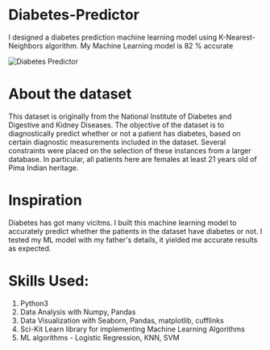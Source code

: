 # Diabetes-Predictor
I designed a diabetes prediction machine learning model using K-Nearest-Neighbors algorithm. My Machine Learning model is 82 % accurate

![Diabetes Predictor](https://3c1703fe8d.site.internapcdn.net/newman/gfx/news/2017/1-rudnuniversi.jpg)

# About the dataset 
This dataset is originally from the National Institute of Diabetes and Digestive and Kidney Diseases. The objective of the dataset is to diagnostically predict whether or not a patient has diabetes, based on certain diagnostic measurements included in the dataset. Several constraints were placed on the selection of these instances from a larger database. In particular, all patients here are females at least 21 years old of Pima Indian heritage.


# Inspiration
Diabetes has got many vicitms. I built this machine learning model to accurately predict whether the patients in the dataset  have diabetes or not. I tested my ML model with my father's details, it yielded me accurate results as expected.

# Skills Used:
1. Python3
2. Data Analysis with Numpy, Pandas
3. Data Visualization with Seaborn, Pandas, matplotlib, cufflinks
4. Sci-Kit Learn library for implementing Machine Learning Algorithms
5. ML algorithms - Logistic Regression, KNN, SVM
